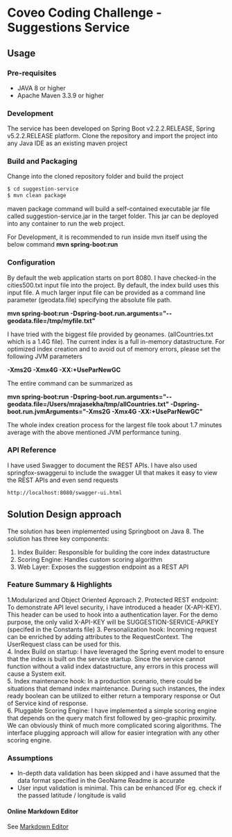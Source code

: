 # Coveo Coding Challenge - Suggestions Service

## Usage
### Pre-requisites
 - JAVA 8 or higher 
 - Apache Maven 3.3.9 or higher
### Development
The service has been developed on Spring Boot v2.2.2.RELEASE, Spring v5.2.2.RELEASE platform.  Clone the repository and import the project into any Java IDE as an existing maven project
### Build and Packaging
Change into the cloned repository folder and build the project
```sh
$ cd suggestion-service
$ mvn clean package
``` 
maven package command will build a self-contained executable jar file called suggestion-service.jar in the target folder.  This jar can be deployed into any container to run the web project.

For Development, it is recommended to run inside mvn itself using the below command
**mvn spring-boot:run**

### Configuration
By default the web application starts on port 8080.  I have checked-in the cities500.txt input file into the project.  By default, the index build uses this input file.
A much larger input file can be provided as a command line parameter (geodata.file) specifying the absolute file path.   
 
**mvn spring-boot:run -Dspring-boot.run.arguments="--geodata.file=/tmp/myfile.txt"**    

I have tried with the biggest file provided by geonames.  (allCountries.txt which is a 1.4G file).  The current index is a full in-memory datastructure.  For optimized index creation and to avoid out of memory errors, please set the following JVM parameters   

**-Xms2G -Xmx4G  -XX:+UseParNewGC**   

The entire command can be summarized as    

**mvn spring-boot:run -Dspring-boot.run.arguments="--geodata.file=/Users/mrajasekha/tmp/allCountries.txt" -Dspring-boot.run.jvmArguments="-Xms2G -Xmx4G  -XX:+UseParNewGC"**    


The whole index creation process for the largest file took about 1.7 minutes average with the above mentioned JVM performance tuning.

### API Reference
I have used Swagger to document the REST APIs.  I have also used springfox-swaggerui to include
the swagger UI that makes it easy to view the REST APIs and even send requests

```sh
http://localhost:8080/swagger-ui.html
``` 

## Solution Design approach
The solution has been implemented using Springboot on Java 8.  The solution has three key components:
1. Index Builder: Responsible for building the core index datastructure
2. Scoring Engine: Handles custom scoring algorithm
3. Web Layer: Exposes the suggestion endpoint as a REST API


### Feature Summary & Highlights      
1.Modularized and Object Oriented Approach
2. Protected REST endpoint: To demonstrate API level security, i have introduced a header (X-API-KEY).  This header can be used to hook into a authentication layer. For the demo purpose, the only valid X-API-KEY will be SUGGESTION-SERVICE-APIKEY (specifed in the Constants file)
3. Personalization hook: Incoming request can be enriched by adding attributes to the RequestContext. The UserRequest class can be used for this.  
4. Index Build on startup:  I have leveraged the Spring event model to ensure that the index is built on the service startup.  Since the service cannot function without a valid index datastructure, any errors in this process will cause a System exit.   
5. Index maintenance hook:  In a production scenario, there could be situations that demand index maintenance.  During such instances, the index ready boolean can be utilized to either return a temporary response or Out of Service kind of response.  
6. Pluggable Scoring Engine:  I have implemented a simple scoring engine that depends on the query match first followed by geo-graphic proximity.  We can obviously think of much more complicated scoring algorithms.  The interface plugging approach will allow for easier integration with any other scoring engine.
### Assumptions
  - In-depth data validation has been skipped and i have assumed that the data format specified in the GeoName Readme is accurate
  - User input validation is minimal.  This can be enhanced (For eg. check if the passed latitude / longitude is valid 
#### Online Markdown Editor
See [Markdown Editor](https://dillinger.io/)
